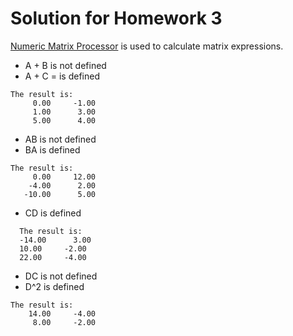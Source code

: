 # Solution for Homework 3

[Numeric Matrix Processor](https://github.com/rabestro/jetbrains-academy-numeric-matrix-processor)
is used to calculate matrix expressions.

- A + B is not defined
- A + C = is defined

```text
The result is:
     0.00     -1.00
     1.00      3.00
     5.00      4.00
```

- AB is not defined
- BA is defined

```text
The result is:
     0.00     12.00
    -4.00      2.00
   -10.00      5.00
```

- CD is defined
```text
  The result is:
  -14.00      3.00
  10.00     -2.00
  22.00     -4.00
```

- DC is not defined
- D^2 is defined
```text
The result is:
    14.00     -4.00
     8.00     -2.00
```

